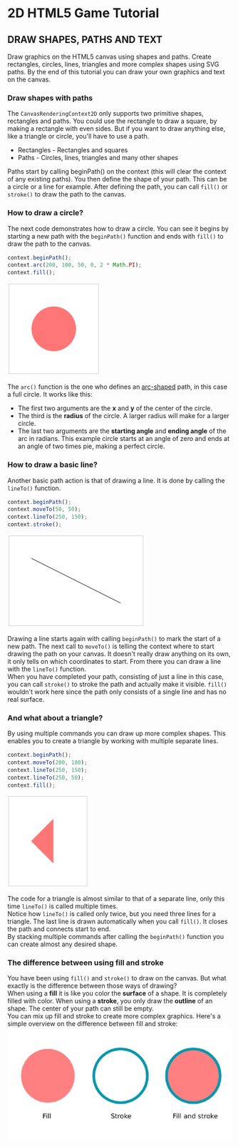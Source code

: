 # 2D HTML5 Game Tutorial
## DRAW SHAPES, PATHS AND TEXT

Draw graphics on the HTML5 canvas using shapes and paths. Create rectangles, circles, lines, triangles and more complex shapes using SVG paths. By the end of this tutorial you can draw your own graphics and text on the canvas.

### Draw shapes with paths
The ```CanvasRenderingContext2D``` only supports two primitive shapes, rectangles and paths. You could use the rectangle to draw a square, by making a rectangle with even sides. But if you want to draw anything else, like a triangle or circle, you'll have to use a path.
* Rectangles - Rectangles and squares
* Paths - Circles, lines, triangles and many other shapes

Paths start by calling beginPath() on the context (this will clear the context of any existing paths). You then define the shape of your path. This can be a circle or a line for example. After defining the path, you can call ```fill()``` or ```stroke()``` to draw the path to the canvas.

### How to draw a circle?
The next code demonstrates how to draw a circle. You can see it begins by starting a new path with the ```beginPath()``` function and ends with ```fill()``` to draw the path to the canvas.
```javascript
context.beginPath();
context.arc(200, 100, 50, 0, 2 * Math.PI);
context.fill();
```
![Circle](./img/draw-shapes-circle.png)

The ```arc()``` function is the one who defines an [arc-shaped](https://www.mathopenref.com/arc.html) path, in this case a full circle. It works like this:
* The first two arguments are the **x** and **y** of the center of the circle.
* The third is the **radius** of the circle. A larger radius will make for a larger circle.
* The last two arguments are the **starting angle** and **ending angle** of the arc in radians. This example circle starts at an angle of zero and ends at an angle of two times pie, making a perfect circle.

### How to draw a basic line?
Another basic path action is that of drawing a line. It is done by calling the ```lineTo()``` function.
```javascript
context.beginPath();
context.moveTo(50, 50);
context.lineTo(250, 150);
context.stroke();
```
![Line](./img/draw-shapes-line.png)

Drawing a line starts again with calling ```beginPath()``` to mark the start of a new path. The next call to ```moveTo()``` is telling the context where to start drawing the path on your canvas. It doesn't really draw anything on its own, it only tells on which coordinates to start. From there you can draw a line with the ```lineTo()``` function.<br>
When you have completed your path, consisting of just a line in this case, you can call ```stroke()``` to stroke the path and actually make it visible. ```fill()``` wouldn't work here since the path only consists of a single line and has no real surface.

### And what about a triangle?
By using multiple commands you can draw up more complex shapes. This enables you to create a triangle by working with multiple separate lines.
```javascript
context.beginPath();
context.moveTo(200, 100);
context.lineTo(250, 150);
context.lineTo(250, 50);
context.fill();
```
![Triangle](./img/draw-shapes-triangle.png)

The code for a triangle is almost similar to that of a separate line, only this time ```lineTo()``` is called multiple times.<br>
Notice how ```lineTo()``` is called only twice, but you need three lines for a triangle. The last line is drawn automatically when you call ```fill()```. It closes the path and connects start to end.<br>
By stacking multiple commands after calling the ```beginPath()``` function you can create almost any desired shape.

### The difference between using fill and stroke
You have been using ```fill()``` and ```stroke()``` to draw on the canvas. But what exactly is the difference between those ways of drawing?<br>
When using a **fill** it is like you color the **surface** of a shape. It is completely filled with color. When using a **stroke**, you only draw the **outline** of an shape. The center of your path can still be empty.<br>
You can mix up fill and stroke to create more complex graphics. Here's a simple overview on the difference between fill and stroke:<br>
![Triangle](./img/fill-and-stroke-canvas.jpg)
